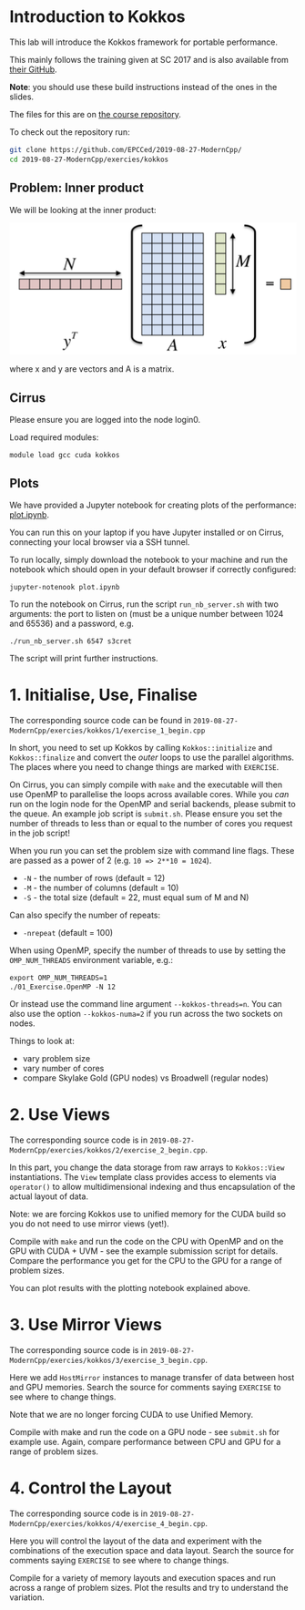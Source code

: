 # Introduction to Kokkos

This lab will introduce the Kokkos framework for portable performance.

This mainly follows the training given at SC 2017 and is also
available from
[their GitHub](https://github.com/kokkos/kokkos-tutorials/blob/master/Intro-Short/Slides/KokkosTutorial_SC17.pdf).

__Note__: you should use these build instructions instead of the ones
in the slides.

The files for this are on [the course repository](https://github.com/EPCCed/2019-08-27-ModernCpp/).

To check out the repository run:

```bash
git clone https://github.com/EPCCed/2019-08-27-ModernCpp/
cd 2019-08-27-ModernCpp/exercies/kokkos
```

## Problem: Inner product

We will be looking at the inner product:

![Inner product](dot_prod.png)

where x and y are vectors and A is a matrix.

## Cirrus
Please ensure you are logged into the node login0.

Load required modules:
```
module load gcc cuda kokkos
```

## Plots

We have provided a Jupyter notebook for creating plots of the
performance: [plot.ipynb](plot.ipynb).

You can run this on your laptop if you have Jupyter installed or on
Cirrus, connecting your local browser via a SSH tunnel.

To run locally, simply download the notebook to your machine and run
the notebook which should open in your default browser if correctly
configured:

```
jupyter-notenook plot.ipynb
```

To run the notebook on Cirrus, run the script `run_nb_server.sh` with
two arguments: the port to listen on (must be a unique number between
1024 and 65536) and a password, e.g.
```
./run_nb_server.sh 6547 s3cret
```
The script will print further instructions.


# 1. Initialise, Use, Finalise

The corresponding source code can be found in
`2019-08-27-ModernCpp/exercies/kokkos/1/exercise_1_begin.cpp`

In short, you need to set up Kokkos by calling `Kokkos::initialize`
and `Kokkos::finalize` and convert the _outer_ loops to use the
parallel algorithms. The places where you need to change things are
marked with `EXERCISE`.

On Cirrus, you can simply compile with `make` and the executable will
then use OpenMP to parallelise the loops across available cores.
While you *can* run on the login node for the OpenMP and serial
backends, please submit to the queue. An example job script is
`submit.sh`. Please ensure you set the number of threads to less than
or equal to the number of cores you request in the job script!

When you run you can set the problem size with command line
flags. These are passed as a power of 2 (e.g. `10 => 2**10 = 1024`).

* `-N` - the number of rows (default = 12)
* `-M` - the number of columns (default = 10)
* `-S` - the total size (default = 22, must equal sum of M and N)

Can also specify the number of repeats:
* `-nrepeat` (default = 100)

When using OpenMP, specify the number of threads to use by setting the
`OMP_NUM_THREADS` environment variable, e.g.:
```
export OMP_NUM_THREADS=1
./01_Exercise.OpenMP -N 12
```
Or instead use the command line argument `--kokkos-threads=n`. You can
also use the option `--kokkos-numa=2` if you run across the two
sockets on nodes.

Things to look at:

* vary problem size
* vary number of cores
* compare Skylake Gold (GPU nodes) vs Broadwell (regular nodes)

# 2. Use Views

The corresponding source code is in
`2019-08-27-ModernCpp/exercies/kokkos/2/exercise_2_begin.cpp`.

In this part, you change the data storage from raw arrays to
`Kokkos::View` instantiations. The `View` template class provides
access to elements via `operator()` to allow multidimensional indexing
and thus encapsulation of the actual layout of data.

Note: we are forcing Kokkos use to unified memory for the CUDA build
so you do not need to use mirror views (yet!).

Compile with `make` and run the code on the CPU with OpenMP and on the
GPU with CUDA + UVM - see the example submission script for
details. Compare the performance you get for the CPU to the GPU for a
range of problem sizes.

You can plot results with the plotting notebook explained above.

# 3. Use Mirror Views

The corresponding source code is in
`2019-08-27-ModernCpp/exercies/kokkos/3/exercise_3_begin.cpp`.

Here we add `HostMirror` instances to manage transfer of data between
host and GPU memories. Search the source for comments saying
`EXERCISE` to see where to change things.

Note that we are no longer forcing CUDA to use Unified Memory.

Compile with make and run the code on a GPU node - see `submit.sh` for
example use. Again, compare performance between CPU and GPU for a
range of problem sizes.


# 4. Control the Layout

The corresponding source code is in
`2019-08-27-ModernCpp/exercies/kokkos/4/exercise_4_begin.cpp`.

Here you will control the layout of the data and experiment with the
combinations of the execution space and data layout.  Search the
source for comments saying `EXERCISE` to see where to change things.

Compile for a variety of memory layouts and execution spaces and run
across a range of problem sizes. Plot the results and try to
understand the variation.
